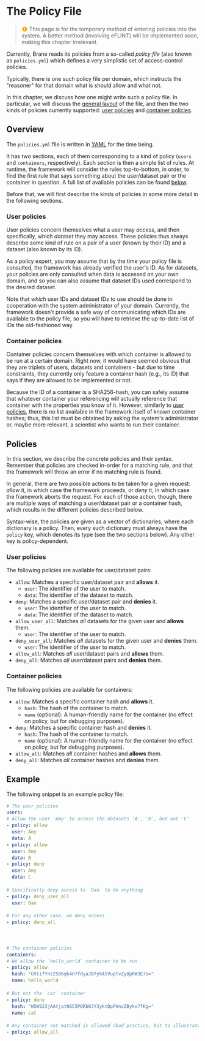 # The Policy File

> <img src="../assets/img/warning.png" alt="warning" width="16" style="margin-top: 3px; margin-bottom: -3px"/> This page is for the temporary method of entering policies into the system. A better method (involving eFLINT) will be implemented soon, making this chapter irrelevant.

Currently, Brane reads its policies from a so-called _policy file_ (also known as `policies.yml`) which defines a very simplistic set of access-control policies.

Typically, there is one such policy file per domain, which instructs the "reasoner" for that domain what is should allow and what not.

In this chapter, we discuss how one might write such a policy file. In particular, we will discuss the [general layout](#overview) of the file, and then the two kinds of policies currently supported: [user policies](#user-policies) and [container policies](#container-policies).


## Overview
The `policies.yml` file is written in [YAML](https://yaml.org/) for the time being.

It has two sections, each of them corresponding to a kind of policy (`users` and `containers`, respectively). Each section is then a simple list of rules. At runtime, the framework will consider the rules top-to-bottom, in order, to find the first rule that says something about the user/dataset pair or the container in question. A full list of available policies can be found [below](#policies).

Before that, we will first describe the kinds of policies in some more detail in the following sections.


### User policies
User policies concern themselves what a user may _access_, and then specifically, which _dataset_ they may access. These policies thus always describe some kind of rule on a pair of a user (known by their ID) and a dataset (also known by its ID).

As a policy expert, you may assume that by the time your policy file is consulted, the framework has already verified the user's ID. As for datasets, your policies are only consulted when data is accessed on your own domain, and so you can also assume that dataset IDs used correspond to the desired dataset.

Note that _which_ user IDs and dataset IDs to use should be done in cooperation with the system administrator of your domain. Currently, the framework doesn't provide a safe way of communicating which IDs are available to the policy file, so you will have to retrieve the up-to-date list of IDs the old-fashioned way.


### Container policies
Container policies concern themselves with which container is allowed to be run at a certain domain. Right now, it would have seemed obvious that they are triplets of users, datasets and containers - but due to time constraints, they currently only feature a container hash (e.g., its ID) that says if they are allowed to be implemented or not.

Because the ID of a container is a SHA256-hash, you can safely assume that whatever container your referencing will actually reference that container with the properties you know of it. However, similarly to [user policies](#user-policies), there is no list available in the framework itself of known container hashes; thus, this list must be obtained by asking the system's administrator or, maybe more relevant, a scientist who wants to run their container.


## Policies
In this section, we describe the concrete policies and their syntax. Remember that policies are checked in-order for a matching rule, and that the framework will throw an error if no matching rule is found.

In general, there are two possible actions to be taken for a given request: _allow_ it, in which case the framework proceeds, or _deny_ it, in which case the framework aborts the request. For each of those action, though, there are multiple ways of matching a user/dataset pair or a container hash, which results in the different policies described below.

Syntax-wise, the policies are given as a vector of dictionaries, where each dictionary is a policy. Then, every such dictionary must always have the `policy` key, which denotes its type (see the two sections below). Any other key is policy-dependent.


### User policies
The following policies are available for user/dataset pairs:
- `allow`: Matches a specific user/dataset pair and **allows** it.
  - `user`: The identifier of the user to match.
  - `data`: The identifier of the dataset to match.
- `deny`: Matches a specific user/dataset pair and **denies** it.
  - `user`: The identifier of the user to match.
  - `data`: The identifier of the dataset to match.
- `allow_user_all`: Matches _all_ datasets for the given user and **allows** them.
  - `user`: The identifier of the user to match.
- `deny_user_all`: Matches _all_ datasets for the given user and **denies** them.
  - `user`: The identifier of the user to match.
- `allow_all`: Matches _all_ user/dataset pairs and **allows** them.
- `deny_all`: Matches _all_ user/dataset pairs and **denies** them.


### Container policies
The following policies are available for containers:
- `allow`: Matches a specific container hash and **allows** it.
  - `hash`: The hash of the container to match.
  - `name` (optional): A human-friendly name for the container (no effect on policy, but for debugging purposes).
- `deny`: Matches a specific container hash and **denies** it.
  - `hash`: The hash of the container to match.
  - `name` (optional): A human-friendly name for the container (no effect on policy, but for debugging purposes).
- `allow_all`: Matches _all_ container hashes and **allows** them.
- `deny_all`: Matches _all_ container hashes and **denies** them.


## Example
The following snippet is an example policy file:
```yaml
# The user policies
users:
# Allow the user 'Amy' to access the datasets 'A', 'B', but not 'C'
- policy: allow
  user: Amy
  data: A
- policy: allow
  user: Amy
  data: B
- policy: deny
  user: Amy
  data: C

# Specifically deny access to `Dan` to do anything
- policy: deny_user_all
  user: Dan

# For any other case, we deny access
- policy: deny_all



# The container policies
containers:
# We allow the `hello_world` container to be run
- policy: allow
  hash: "GViifYnz2586qk4n7fdyaJB7ykASVuptvZyOpRW3E7o="
  name: hello_world

# But not the `cat` container
- policy: deny
  hash: "W5WS23jAAtjatN6C5PQRb0JY3yktDpFHnzZBykx7fKg="
  name: cat

# Any container not matched is allowed (bad practice, but to illustrate)
- policy: allow_all
```
